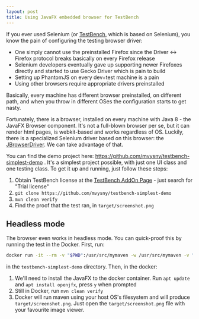 ```yaml
---
layout: post
title: Using JavaFX embedded browser for TestBench
---
```


If you ever used Selenium (or [TestBench](https://vaadin.com/add-ons/testbench), which is based on Selenium), you know the pain of configuring the testing browser driver:

* One simply cannot use the preinstalled Firefox since the Driver <-> Firefox protocol breaks basically on every Firefox release
* Selenium developers eventually gave up supporting newer Firefoxes directly and started to use Gecko Driver which is pain to build
* Setting up PhantomJS on every dev+test machine is a pain
* Using other browsers require appropriate drivers preinstalled

Basically, every machine has different browser preinstalled, on different path, and when you throw in different OSes the configuration starts to get nasty.

Fortunately, there is a browser, installed on every machine with Java 8 - the JavaFX Browser component. It's not a full-blown browser per se, but it can render html pages, is webkit-based and works regardless of OS. Luckily, there is a specialized Selenium driver based on this browser: the [JBrowserDriver](https://github.com/MachinePublishers/jBrowserDriver). We can take advantage of that.

You can find the demo project here: https://github.com/mvysny/testbench-simplest-demo . It's a simplest project possible, with just one UI class and one testing class. To get it up and running, just follow these steps:

1. Obtain TestBench license at the [TestBench AddOn Page](https://vaadin.com/add-ons/testbench) - just search for "Trial license"
2. `git clone https://github.com/mvysny/testbench-simplest-demo`
3. `mvn clean verify`
4. Find the proof that the test ran, in `target/screenshot.png`

## Headless mode

The browser even works in headless mode. You can quick-proof this by running the test in the Docker. First, run:

```bash
docker run -it --rm -v "$PWD":/usr/src/mymaven -w /usr/src/mymaven -v "$HOME/vaadin.testbench.developer.license":/root/vaadin.testbench.developer.license maven:3.3.9-jdk-8 /bin/bash
```
in the `testbench-simplest-demo` directory. Then, in the docker:

1. We'll need to install the JavaFX to the docker container. Run `apt update` and `apt install openjfx`, press `y` when prompted
2. Still in Docker, run `mvn clean verify`
3. Docker will run maven using your host OS's filesystem and will produce `target/screenshot.png`. Just open the `target/screenshot.png` file with your favourite image viewer.
